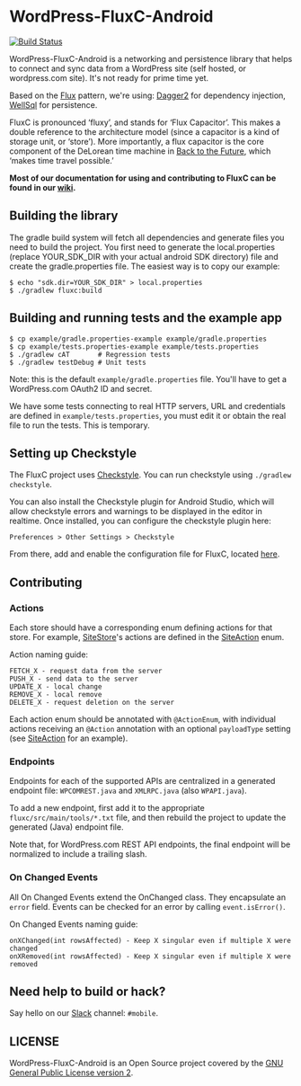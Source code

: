 # WordPress-FluxC-Android

[![Build Status](https://travis-ci.org/wordpress-mobile/WordPress-FluxC-Android.svg?branch=develop)](https://travis-ci.org/wordpress-mobile/WordPress-FluxC-Android)

WordPress-FluxC-Android is a networking and persistence library that helps to connect and sync data from a WordPress site (self hosted, or wordpress.com site). It's not ready for prime time yet.

Based on the [Flux][1] pattern, we're using: [Dagger2][2] for dependency injection, [WellSql][3] for persistence.

FluxC is pronounced ‘fluxy’, and stands for ‘Flux Capacitor’. This makes a double reference to the architecture model (since a capacitor is a kind of storage unit, or ‘store’). More importantly, a flux capacitor is the core component of the DeLorean time machine in [Back to the Future](https://en.wikipedia.org/wiki/Back_to_the_Future), which ‘makes time travel possible.’

**Most of our documentation for using and contributing to FluxC can be found in our [wiki](https://github.com/wordpress-mobile/WordPress-FluxC-Android/wiki).**

## Building the library

The gradle build system will fetch all dependencies and generate
files you need to build the project. You first need to generate the
local.properties (replace YOUR_SDK_DIR with your actual android SDK directory)
file and create the gradle.properties file. The easiest way is to copy
our example:

    $ echo "sdk.dir=YOUR_SDK_DIR" > local.properties
    $ ./gradlew fluxc:build

## Building and running tests and the example app

    $ cp example/gradle.properties-example example/gradle.properties
    $ cp example/tests.properties-example example/tests.properties
    $ ./gradlew cAT       # Regression tests
    $ ./gradlew testDebug # Unit tests

Note: this is the default `example/gradle.properties` file. You'll have to get
a WordPress.com OAuth2 ID and secret.

We have some tests connecting to real HTTP servers, URL and credentials are defined in `example/tests.properties`, you must edit it or obtain the real file to run the tests. This is temporary.

## Setting up Checkstyle

The FluxC project uses [Checkstyle](http://checkstyle.sourceforge.net/). You can run checkstyle using `./gradlew checkstyle`.

You can also install the Checkstyle plugin for Android Studio, which will allow checkstyle errors and warnings to be displayed in the editor in realtime. Once installed, you can configure the checkstyle plugin here:

`Preferences > Other Settings > Checkstyle`

From there, add and enable the configuration file for FluxC, located [here](https://github.com/wordpress-mobile/WordPress-FluxC-Android/blob/develop/config/checkstyle.xml).

## Contributing

### Actions

Each store should have a corresponding enum defining actions for that store. For example, [SiteStore][4]'s actions are defined in the [SiteAction][5] enum.

Action naming guide:

    FETCH_X - request data from the server
    PUSH_X - send data to the server
    UPDATE_X - local change
    REMOVE_X - local remove
    DELETE_X - request deletion on the server

Each action enum should be annotated with `@ActionEnum`, with individual actions receiving an `@Action` annotation with an optional `payloadType` setting (see [SiteAction][5] for an example).

### Endpoints

Endpoints for each of the supported APIs are centralized in a generated endpoint file: `WPCOMREST.java` and `XMLRPC.java` (also `WPAPI.java`).

To add a new endpoint, first add it to the appropriate `fluxc/src/main/tools/*.txt` file, and then rebuild the project to update the generated (Java) endpoint file.

Note that, for WordPress.com REST API endpoints, the final endpoint will be normalized to include a trailing slash.

### On Changed Events

All On Changed Events extend the OnChanged class. They encapsulate an `error`
field. Events can be checked for an error by calling `event.isError()`.

On Changed Events naming guide:

    onXChanged(int rowsAffected) - Keep X singular even if multiple X were changed
    onXRemoved(int rowsAffected) - Keep X singular even if multiple X were removed

## Need help to build or hack?

Say hello on our [Slack][6] channel: `#mobile`.

## LICENSE

WordPress-FluxC-Android is an Open Source project covered by the [GNU General Public License version 2](LICENSE.md).

[1]: https://facebook.github.io/flux/docs/overview.html
[2]: https://google.github.io/dagger/
[3]: https://github.com/yarolegovich/wellsql
[4]: https://github.com/wordpress-mobile/WordPress-FluxC-Android/blob/ba9dd84c54b12d53e01dfdb8efb4a18ed8343311/fluxc/src/main/java/org/wordpress/android/fluxc/store/SiteStore.java
[5]: https://github.com/wordpress-mobile/WordPress-FluxC-Android/blob/ba9dd84c54b12d53e01dfdb8efb4a18ed8343311/fluxc/src/main/java/org/wordpress/android/fluxc/action/SiteAction.java
[6]: https://make.wordpress.org/chat/
